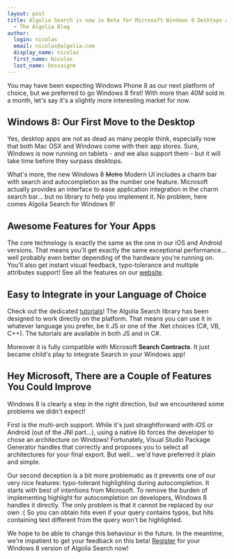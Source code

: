 ```yaml
---
layout: post
title: Algolia Search is now in Beta for Microsoft Windows 8 Desktops and Tablets
  - The Algolia Blog
author:
  login: nicolas
  email: nicolas@algolia.com
  display_name: nicolas
  first_name: Nicolas
  last_name: Dessaigne
---
```


You may have been expecting Windows Phone 8 as our next platform of choice,
but we preferred to go Windows 8 first! With more than 40M sold in a month,
let's say it's a slightly more interesting market for now.

## Windows 8: Our First Move to the Desktop

Yes, desktop apps are not as dead as many people think, especially now that
both Mac OSX and Windows come with their app stores. Sure, Windows is now
running on tablets - and we also support them - but it will take time before
they surpass desktops.

What's more, the new Windows 8 <del>Metro</del> Modern UI includes a charm bar
with search and autocompletion as the number one feature. Microsoft actually
provides an interface to ease application integration in the charm search
bar... but no library to help you implement it. No problem, here comes Algolia
Search for Windows 8!

## Awesome Features for Your Apps

The core technology is exactly the same as the one in our iOS and Android
versions. That means you'll get exactly the same exceptional performance...
well probably even better depending of the hardware you're running on. You'll
also get instant visual feedback, typo-tolerance and multiple attributes
support! See all the features on our
[website][1].

## Easy to Integrate in your Language of Choice

Check out the dedicated [tutorials][2]! The
Algolia Search library has been designed to work directly on the platform.
That means you can use it in whatever language you prefer, be it JS or one of
the .Net choices (C#, VB, C++). The tutorials are available in both JS and in
C#.

Moreover it is fully compatible with Microsoft **Search Contracts**. It just
became child's play to integrate Search in your Windows app!

## Hey Microsoft, There are a Couple of Features You Could Improve

Windows 8 is clearly a step in the right direction, but we encountered some
problems we didn't expect!

First is the multi-arch support. While it's just straightforward with iOS or
Android (out of the JNI part...), using a native lib forces the developer to
chose an architecture on Windows! Fortunately, Visual Studio Package Generator
handles that correctly and proposes you to select all architectures for your
final export. But well... we'd have preferred it plain and simple.

Our second deception is a bit more problematic as it prevents one of our very
nice features: typo-tolerant highlighting during autocompletion. It starts
with best of intentions from Microsoft. To remove the burden of implementing
highlight for autocompletion on developers, Windows 8 handles it directly. The
only problem is that it cannot be replaced by our own :( So you can obtain
hits even if your query contains typos, but hits containing text different
from the query won't be highlighted.

We hope to be able to change this behaviour in the future. In the meantime,
we're impatient to get your feedback on this beta!
[Register][3] for your Windows 8 version of Algolia
Search now!


[1]: http://www.algolia.com/product/
[2]: http://www.algolia.com/doc/win8/
[3]: http://www.algolia.com/try/
